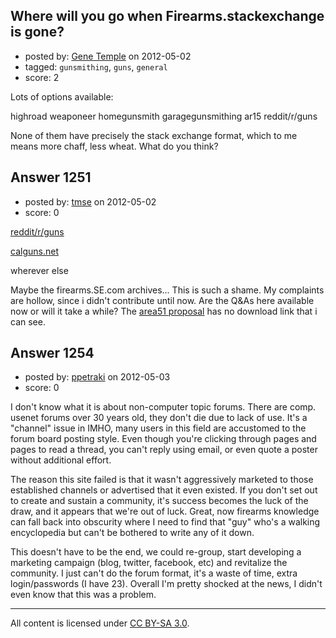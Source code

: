 ## Where will you go when Firearms.stackexchange is gone?

- posted by: [Gene Temple](https://stackexchange.com/users/-1/254-gene-temple) on 2012-05-02
- tagged: `gunsmithing`, `guns`, `general`
- score: 2

Lots of options available:

highroad
weaponeer
homegunsmith
garagegunsmithing
ar15
reddit/r/guns

None of them have precisely the stack exchange format, which to me means more chaff, less wheat.  What do you think?


## Answer 1251

- posted by: [tmse](https://stackexchange.com/users/-1/528-tmse) on 2012-05-02
- score: 0

<p><a href="http://www.reddit.com/r/guns" rel="nofollow" title="reddit">reddit/r/guns</a></p>

<p><a href="http://calguns.net" rel="nofollow" title="Calguns">calguns.net</a></p>

<p>wherever else</p>

<p>Maybe the firearms.SE.com archives... This is such a shame. My complaints are hollow, since i didn't contribute until now. Are the Q&amp;As here available now or will it take a while? The <a href="http://area51.stackexchange.com/proposals/164/firearms">area51 proposal</a> has no download link that i can see.</p>



## Answer 1254

- posted by: [ppetraki](https://stackexchange.com/users/-1/380-ppetraki) on 2012-05-03
- score: 0


I don't know what it is about non-computer topic forums. There are comp. usenet forums over 30 years old, they don't die due to lack of use. It's a "channel" issue in IMHO, many users in this field are accustomed to the forum board posting style. Even though you're clicking through pages and pages to read a thread, you can't reply using email, or even quote a poster without additional effort.

The reason this site failed is that it wasn't aggressively marketed to those established channels or advertised that it even existed. If you don't set out to create and sustain a community, it's success becomes the luck of the draw, and it appears that we're out of luck. Great, now firearms knowledge can fall back into obscurity where I need to find that "guy" who's a walking encyclopedia but can't be bothered to write any of it down.

This doesn't have to be the end, we could re-group, start developing a marketing campaign (blog, twitter, facebook, etc) and revitalize the community. I just can't do the forum format, it's a waste of time, extra login/passwords (I have 23). Overall I'm pretty shocked at the news, I didn't even know that this was a problem.



---

All content is licensed under [CC BY-SA 3.0](https://creativecommons.org/licenses/by-sa/3.0/).
